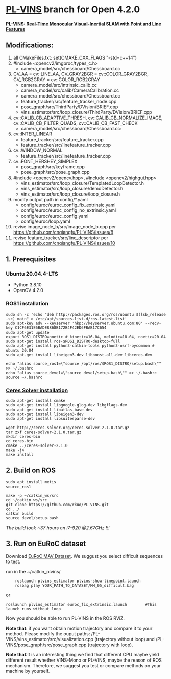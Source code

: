 # [PL-VINS](https://github.com/cnqiangfu/PL-VINS) branch for Open 4.2.0
**[PL-VINS: Real-Time Monocular Visual-Inertial SLAM with Point and Line Features](https://arxiv.org/pdf/2009.07462.pdf)**
## Modifications:
1. all CMakeFiles.txt: set(CMAKE_CXX_FLAGS "-std=c++14")
2. #include <opencv2/imgproc/types_c.h>
   - camera_model/src/chessboard/Chessboard.cc
3. CV_AA = cv::LINE_AA, CV_GRAY2BGR = cv::COLOR_GRAY2BGR, CV_RGB2GRAY = cv::COLOR_RGB2GRAY
   - camera_model/src/intrinsic_calib.cc
   - camera_model/src/calib/CameraCalibration.cc
   - camera_model/src/chessboard/Chessboard.cc
   - feature_tracker/src/feature_tracker_node.cpp
   - pose_graph/src/ThirdParty/DVision/BRIEF.cpp
   - vins_estimator/src/loop_closure/ThirdParty/DVision/BRIEF.cpp
4. cv::CALIB_CB_ADAPTIVE_THRESH, cv::CALIB_CB_NORMALIZE_IMAGE, cv::CALIB_CB_FILTER_QUADS, cv::CALIB_CB_FAST_CHECK
   - camera_model/src/chessboard/Chessboard.cc:
5. cv::INTER_LINEAR
   - feature_tracker/src/feature_tracker.cpp
   - feature_tracker/src/linefeature_tracker.cpp
6. cv::WINDOW_NORMAL
   - feature_tracker/src/linefeature_tracker.cpp
7. cv::FONT_HERSHEY_SIMPLEX
   - pose_graph/src/keyframe.cpp
   - pose_graph/src/pose_graph.cpp
8. #include <opencv2/opencv.hpp>, #include <opencv2/highgui.hpp>
   - vins_estimator/src/loop_closure/TemplatedLoopDetector.h
   - vins_estimator/src/loop_closure/demoDetector.h
   - vins_estimator/src/loop_closure/loop_closure.h   
9. modify output path in config/*.yaml 
   - config/euroc/euroc_config_fix_extrinsic.yaml
   - config/euroc/euroc_config_no_extrinsic.yaml
   - config/euroc/euroc_config.yaml
   - config/euroc/loop.yaml
10. revise image_node_b/src/image_node_b.cpp per https://github.com/cnqiangfu/PL-VINS/issues/8
11. revise feature_tracker/src/line_descriptor per https://github.com/cnqiangfu/PL-VINS/issues/10

## 1. Prerequisites
### Ubuntu 20.04.4-LTS
* Python 3.8.10
* OpenCV 4.2.0

### ROS1 installation
```
sudo sh -c 'echo "deb http://packages.ros.org/ros/ubuntu $(lsb_release -sc) main" > /etc/apt/sources.list.d/ros-latest.list'
sudo apt-key adv --keyserver 'hkp://keyserver.ubuntu.com:80' --recv-key C1CF6E31E6BADE8868B172B4F42ED6FBAB17C654
sudo apt-get update
export ROS1_DISTRO=noetic # kinetic=16.04, melodic=18.04, noetic=20.04
sudo apt-get install ros-$ROS1_DISTRO-desktop-full
sudo apt-get install python3-catkin-tools python3-osrf-pycommon # ubuntu 20.04
sudo apt-get install libeigen3-dev libboost-all-dev libceres-dev
```
```
echo "alias source_ros1=\"source /opt/ros/$ROS1_DISTRO/setup.bash\"" >> ~/.bashrc
echo "alias source_devel=\"source devel/setup.bash\"" >> ~/.bashrc
source ~/.bashrc
```

### [Ceres Solver installation](http://ceres-solver.org/installation.html)
```
sudo apt-get install cmake 
sudo apt-get install libgoogle-glog-dev libgflags-dev
sudo apt-get install libatlas-base-dev
sudo apt-get install libeigen3-dev
sudo apt-get install libsuitesparse-dev
```
```
wget http://ceres-solver.org/ceres-solver-2.1.0.tar.gz
tar zxf ceres-solver-2.1.0.tar.gz
mkdir ceres-bin
cd ceres-bin
cmake ../ceres-solver-2.1.0
make -j4
make install
```
## 2. Build on ROS
```
sudo apt install metis
source_ros1
```
```
make -p ~/catkin_ws/src
cd ~/catkin_ws/src
git clone https://github.com/rkuo/PL-VINS.git
cd ../
catkin build
source devel/setup.bash
```
*The build took ~37 hours on i7-920 @2.67GHz !!!*<br>

## 3. Run on EuRoC dataset
Download [EuRoC MAV Dataset](http://projects.asl.ethz.ch/datasets/doku.php?id=kmavvisualinertialdatasets). 
We suggust you select difficult sequences to test.

run in the ~/catkin_plvins/
```
	roslaunch plvins_estimator plvins-show-linepoint.launch
	rosbag play YOUR_PATH_TO_DATASET/MH_05_difficult.bag
```
or 
```
roslaunch plvins_estimator euroc_fix_extrinsic.launch        #This launch runs without loop
```

Now you should be able to run PL-VINS in the ROS RViZ. 

**Note that**: if you want obtain motion trajectory and compare it to your method. Please modify the ouput paths: /PL-VINS/vins_estimator/src/visualization.cpp (trajectory without loop) and /PL-VINS/pose_graph/src/pose_graph.cpp (trajectory with loop). 

**Note that**:It is an interesting thing we find that different CPU maybe yield different result whether VINS-Mono or PL-VINS, maybe the reason of ROS mechanism. Therefore, we suggest you test or compare methods on your machine by yourself. 

